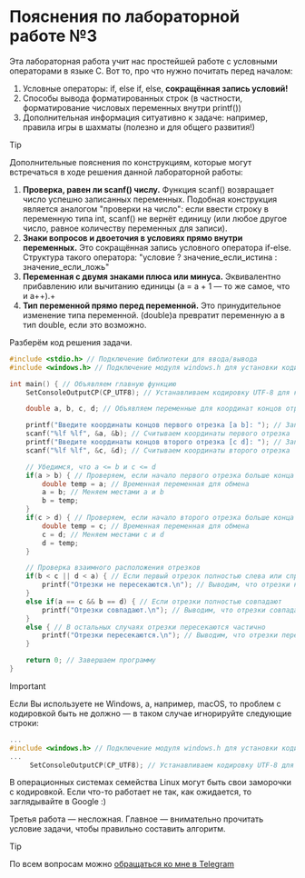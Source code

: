 # Пояснения по лабораторной работе №3

Эта лабораторная работа учит нас простейшей работе с условными операторами в языке C.
Вот то, про что нужно почитать перед началом:
1. Условные операторы: if, else if, else, **сокращённая запись условий!**
2. Способы вывода форматированных строк (в частности, форматирование числовых переменных внутри printf())
3. Дополнительная информация ситуативно к задаче: например, правила игры в шахматы (полезно и для общего развития!)

> [!TIP]
> Дополнительные пояснения по конструкциям, которые могут встречаться в ходе решения данной лабораторной работы:
> 1. **Проверка, равен ли scanf() числу.** Функция scanf() возвращает число успешно записанных переменных. Подобная конструкция является аналогом "проверки на число": если ввести строку в переменную типа int, scanf() не вернёт единицу (или любое другое число, равное количеству переменных для записи).
> 2. **Знаки вопросов и двоеточия в условиях прямо внутри переменных.** Это сокращённая запись условного оператора if-else. Структура такого оператора: "условие ? значение_если_истина : значение_если_ложь"
> 3. **Переменная с двумя знаками плюса или минуса.** Эквивалентно прибавлению или вычитанию единицы (a = a + 1 — то же самое, что и a++).+
> 4. **Тип переменной прямо перед переменной.** Это принудительное изменение типа переменной. (double)a превратит переменную a в тип double, если это возможно.

Разберём код решения задачи.
```c
#include <stdio.h> // Подключение библиотеки для ввода/вывода
#include <windows.h> // Подключение модуля windows.h для установки кодировки вывода

int main() { // Объявляем главную функцию
    SetConsoleOutputCP(CP_UTF8); // Устанавливаем кодировку UTF-8 для корректного отображения русских символов

    double a, b, c, d; // Объявляем переменные для координат концов отрезков

    printf("Введите координаты концов первого отрезка [a b]: "); // Запрашиваем ввод координат первого отрезка
    scanf("%lf %lf", &a, &b); // Считываем координаты первого отрезка
    printf("Введите координаты концов второго отрезка [c d]: "); // Запрашиваем ввод координат второго отрезка
    scanf("%lf %lf", &c, &d); // Считываем координаты второго отрезка

    // Убедимся, что a <= b и c <= d
    if(a > b) { // Проверяем, если начало первого отрезка больше конца
        double temp = a; // Временная переменная для обмена
        a = b; // Меняем местами a и b
        b = temp;
    }
    if(c > d) { // Проверяем, если начало второго отрезка больше конца
        double temp = c; // Временная переменная для обмена
        c = d; // Меняем местами c и d
        d = temp;
    }

    // Проверка взаимного расположения отрезков
    if(b < c || d < a) { // Если первый отрезок полностью слева или справа от второго
        printf("Отрезки не пересекаются.\n"); // Выводим, что отрезки не пересекаются
    }
    else if(a == c && b == d) { // Если отрезки полностью совпадают
        printf("Отрезки совпадают.\n"); // Выводим, что отрезки совпадают
    }
    else { // В остальных случаях отрезки пересекаются частично
        printf("Отрезки пересекаются.\n"); // Выводим, что отрезки пересекаются
    }

    return 0; // Завершаем программу
}
```

> [!IMPORTANT]
> Если Вы используете не Windows, а, например, macOS, то проблем с кодировкой быть не должно — в таком случае игнорируйте следующие строки:
> ```c
> ...
> #include <windows.h> // Подключение модуля windows.h для установки кодировки вывода
> ...
>      SetConsoleOutputCP(CP_UTF8); // Устанавливаем кодировку UTF-8 для вывода в консоли русских символов: иначе будут иероглифы
> ```
>
> В операционных системах семейства Linux могут быть свои заморочки с кодировкой. Если что-то работает не так, как ожидается, то заглядывайте в Google :)

Третья работа — несложная. Главное — внимательно прочитать условие задачи, чтобы правильно составить алгоритм.

> [!TIP]
> По всем вопросам можно [обращаться ко мне в Telegram](https://t.me/plunkzy)